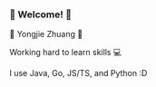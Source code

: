 ### 👋 Welcome! 👋

🍍 Yongjie Zhuang 🍍

Working hard to learn skills 💻

<!-- - [LinkedIn 领英](https://www.linkedin.com/in/yongjie-zhuang/) -->
<!-- - [My Repo🚀](https://github.com/CurtisNewbie/my-repo/blob/main/README.md) -->
<!-- - [我的项目🚀](https://github.com/CurtisNewbie/my-repo/blob/main/README-CN.md) -->

I use Java, Go, JS/TS, and Python :D

